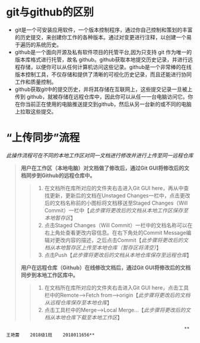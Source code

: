# git与github的区别
* git是一个可安装应用软件，一个版本控制程序，通过你自己控制和策划的丰富的历史提交，来创建你工作的各种版本。通过对变更进行注释，以创建一个易于遍历的系统历史。
* github是一个面向开源及私有软件项目的托管平台,因为只支持 git 作为唯一的版本库格式进行托管，故名 github。github获取本地提交历史记录，并进行远程存储，以便你可以从任何计算机访问这些记录。github是一个非常棒的在线版本控制工具，不仅存储和提供了清晰的可视化历史记录，而且还能进行协同工作和质量控制。
* github获取git中的提交历史，并将其存储在互联网上，这些提交记录一旦被上传到 github，就被存储在远程仓库中，因此你可以从任一一台电脑访问它。你在你当前正在使用的电脑推送提交到github，然后从另一台新的或不同的电脑上拉取这些提交。
# “上传同步”流程
*此操作流程可在不同的本地工作区对同一文档进行修改并进行上传至同一远程仓库*
> **用户在工作区（本地电脑）对文档做了修改后，通过Git GUI将修改后的文档同步到Github的远程仓库中。**
>> 1. 在文档所在库所对应的文件夹右击进入Git GUI here，再从中查找更新，更新后的文档在Unstaged Changes一栏中，点击更改后的文档名称前的小图标将文档移送至Staged Changes（Will Commit）一栏中【*此步骤将更改后的文档从本地工作区保存至本地暂存区*】
>> 2. 点击Staged Changes（Will Commit）一栏中的文档名称可以在右上角处查看更改内容信息。在右下角处的Commit Message编辑对更改内容的描述，之后点击Commit【*此步骤将更改后的文档从本地暂存区上传至本地仓库（暂存区将清空）*】
>> 3. 点击Push【*此步骤将更改后的文档从本地仓库保存至远程仓库*】
> 
> **用户在远程仓库（Github）在线修改文档后，通过Git GUI将修改后的文档同步到本地工作区库中。**
>> 1. 在文档所在库所对应的文件夹右击进入Git GUI here，点击工具栏中的Remote-->Fetch from-->origin【*此步骤将更改后的文档从远程仓库保存至本地仓库*】
>> 2. 点击工具栏中的Merge-->Local Merge...【*此步骤将更改后的文档从本地仓库下载至本地工作区*】
> 
                                                                       **王艳蕾    2018级1班    2018011656**

